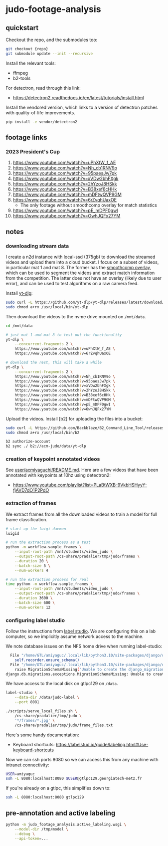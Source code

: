 # judo-footage-analysis

## quickstart

Checkout the repo, and the submodules too:

```bash
git checkout {repo}
git submodule update --init --recursive
```

Install the relevant tools:

- ffmpeg
- b2-tools

For detectron, read through this link:

- <https://detectron2.readthedocs.io/en/latest/tutorials/install.html>

Install the vendored version, which links to a version of detectron patches with quality-of-life improvements.

```bash
pip install -e vendor/detectron2
```

## footage links

### 2023 President's Cup

1. <https://www.youtube.com/watch?v=uPhXtW_f_AE>
2. <https://www.youtube.com/watch?v=Nh_cb1RNV9o>
3. <https://www.youtube.com/watch?v=95paesJw7pk>
4. <https://www.youtube.com/watch?v=xVDw2bhFXgk>
5. <https://www.youtube.com/watch?v=2hYzoJ8HSkk>
6. <https://www.youtube.com/watch?v=B38xef6cHHk>
7. <https://www.youtube.com/watch?v=mDFtwQVP9GM>
8. <https://www.youtube.com/watch?v=6rZvqhUaxOE>
   - The only footage without smoothcomp overlay for match statistics
9. <https://www.youtube.com/watch?v=pE_mDPF0gwI>
10. <https://www.youtube.com/watch?v=OwhJQFx27YM>

## notes

### downloading stream data

I create a n2d instance with local-ssd (375gb) to download the streamed videos and upload them into a cloud bucket.
I focus on a subset of videos, in particular mat 1 and mat 8.
The former has the [smoothcomp overlay](https://smoothcomp.com/en), which can be used to segment the videos and extract match information from the competition.
The latter does not have an overlay (likely due to user error), and can be used to test algorithms on a raw camera feed.

Install [yt-dlp](https://github.com/yt-dlp/yt-dlp):

```bash
sudo curl -L https://github.com/yt-dlp/yt-dlp/releases/latest/download/yt-dlp -o /usr/local/bin/yt-dlp
sudo chmod a+rx /usr/local/bin/yt-dlp
```

Then download the videos to the nvme drive mounted on `/mnt/data`.

```bash
cd /mnt/data

# just mat 1 and mat 8 to test out the functionality
yt-dlp \
    --concurrent-fragments 2 \
    https://www.youtube.com/watch?v=uPhXtW_f_AE \
    https://www.youtube.com/watch?v=6rZvqhUaxOE

# download the rest, this will take a while
yt-dlp \
    --concurrent-fragments 2 \
    https://www.youtube.com/watch?v=Nh_cb1RNV9o \
    https://www.youtube.com/watch?v=95paesJw7pk \
    https://www.youtube.com/watch?v=xVDw2bhFXgk \
    https://www.youtube.com/watch?v=2hYzoJ8HSkk \
    https://www.youtube.com/watch?v=B38xef6cHHk \
    https://www.youtube.com/watch?v=mDFtwQVP9GM \
    https://www.youtube.com/watch?v=pE_mDPF0gwI \
    https://www.youtube.com/watch?v=OwhJQFx27YM
```

Upload the videos.
Install [b2] for uploading the files into a bucket:

```bash
sudo curl -L https://github.com/Backblaze/B2_Command_Line_Tool/releases/latest/download/b2-linux -o /usr/local/bin/b2
sudo chmod a+rx /usr/local/bin/b2
```

```bash
b2 authorize-account
b2 sync ./ b2://acm-judo/data/yt-dlp
```

### creation of keypoint annotated videos

See [user/acmiyaguchi/README.md](user/acmiyaguchi/README.md).
Here are a few videos that have been annotated with keypoints at 10hz using detectron2:

- <https://www.youtube.com/playlist?list=PLaBtWXB-9VkbHSHyyY-fjAVD7dO1P2PdO>

### extraction of frames

We extract frames from all the downloaded videos to train a model for full frame classification.

```bash
# start up the luigi daemon
luigid

# run the extraction process as a test
python -m workflow.sample_frames \
    --input-root-path /mnt/students/video_judo \
    --output-root-path /cs-share/pradalier/tmp/judo/frames \
    --duration 20 \
    --batch-size 5 \
    --num-workers 4

# run the extraction process for real
time python -m workflow.sample_frames \
    --input-root-path /mnt/students/video_judo \
    --output-root-path /cs-share/pradalier/tmp/judo/frames \
    --duration 3600 \
    --batch-size 600 \
    --num-workers 12
```

### configuring label studio

Follow the instructions from [label studio](https://labelstud.io/guide/install).
We are configuring this on a lab computer, so we implicitly assume network access to the machine.

We note database issues on the NFS home drive when running label-studio:

```bash
  File "/home/GTL/amiyaguc/.local/lib/python3.10/site-packages/django/db/migrations/executor.py", line 91, in migrate
    self.recorder.ensure_schema()
  File "/home/GTL/amiyaguc/.local/lib/python3.10/site-packages/django/db/migrations/recorder.py", line 70, in ensure_schema
    raise MigrationSchemaMissing("Unable to create the django_migrations table (%s)" % exc)
django.db.migrations.exceptions.MigrationSchemaMissing: Unable to create the django_migrations table (database is locked)
```

We have access to the local disk on gtlpc129 on `/data`.

```bash
label-studio \
    --data-dir /data/judo-label \
    --port 8081

./scripts/serve_local_files.sh \
    /cs-share/pradalier/tmp/judo \
    '*/frames/*.jpg' \
    /cs-share/pradalier/tmp/judo/frame_files.txt
```

Here's some handy documentation:

- Keyboard shortcuts: <https://labelstud.io/guide/labeling.html#Use-keyboard-shortcuts>

Now we can ssh ports 8080 so we can access this from any machine with intranet connectivity:

```bash
USER=amiyaguc
ssh -L 8080:localhost:8080 $USER@gtlpc129.georgiatech-metz.fr
```

If you're already on a gtlpc, this simplifies down to:

```bash
ssh -L 8080:localhost:8080 gtlpc129
```

## pre-annotation and active labeling

```bash
python -m judo_footage_analysis.active_labeling.wsgi \
    --model-dir /tmp/model \
    --debug \
    --api-token=...
```
